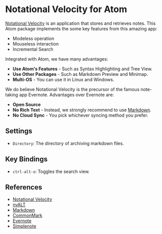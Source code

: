 # Notational Velocity for Atom

[Notational Velocity][1] is an application that stores and retrieves notes. This Atom package implements the some key features from this amazing app:

- Modeless operation
- Mouseless interaction
- Incremental Search

Integrated with Atom, we have many advantages:

- __Use Atom's Features__ - Such as Syntax Highlighting and Tree View.
- __Use Other Packages__ - Such as Markdown Preview and Minimap.
- __Multi-OS__ - You can use it in Linux and Windows.

We do believe Notational Velocity is the precursor of the famous note-taking app Evernote. Advantages over Evernote are:

- __Open Source__
- __No Rich Text__ - Instead, we strongly recommend to use [Markdown][2].
- __No Cloud Sync__ - You pick whichever syncing method you prefer.

## Settings

- `Directory`: The directory of archiving markdown files.

## Key Bindings

- `ctrl-alt-o`: Toggles the search view.

## References

- [Notational Velocity](http://notational.net/)
- [nvALT](http://brettterpstra.com/projects/nvalt/)
- [Markdown](http://daringfireball.net/projects/markdown/)
- [CommonMark](http://commonmark.org/)
- [Evernote](https://evernote.com/)
- [Simplenote](http://simplenote.com/)

[1]: http://notational.net/
[2]: http://daringfireball.net/projects/markdown/syntax
